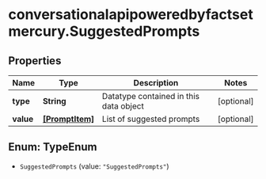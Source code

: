 # conversationalapipoweredbyfactsetmercury.SuggestedPrompts

## Properties

Name | Type | Description | Notes
------------ | ------------- | ------------- | -------------
**type** | **String** | Datatype contained in this data object | [optional] 
**value** | [**[PromptItem]**](PromptItem.md) | List of suggested prompts | [optional] 



## Enum: TypeEnum


* `SuggestedPrompts` (value: `"SuggestedPrompts"`)




